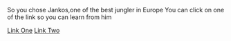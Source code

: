 So you chose Jankos,one of the best jungler in Europe
You can click on one of the link so you can learn from him

[Link One](https://www.youtube.com/watch?v=BV39I1NyWaQ)
[Link Two](https://www.youtube.com/watch?v=hWleGkt9mwY)